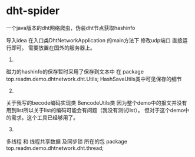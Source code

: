 # dht-spider
一个java版本的dht网络爬虫，伪装dht节点获取hashinfo

导入idea 
在入口类DhtNetworkApplication 的main方法下 修改udp端口
直接运行即可。
需要放置在国外的服务器上。 


1.
磁力的hashinfo的保存暂时采用了保存到文本中 在
package top.readm.demo.dhtnetwork.dht.Utils;
HashSaveUtils类中可见保存的细节

2.
关于我写的becode编码实现类
BencodeUtils类
因为整个demo中的报文并没有用到list所以关于list的编码可能会有问题（我没有测试list）。
但对于这个demo中的需求。这个工具已经够用了。

3.
多线程 和 线程共享数据  及同步锁
所在的包
package top.readm.demo.dhtnetwork.dht.thread;

